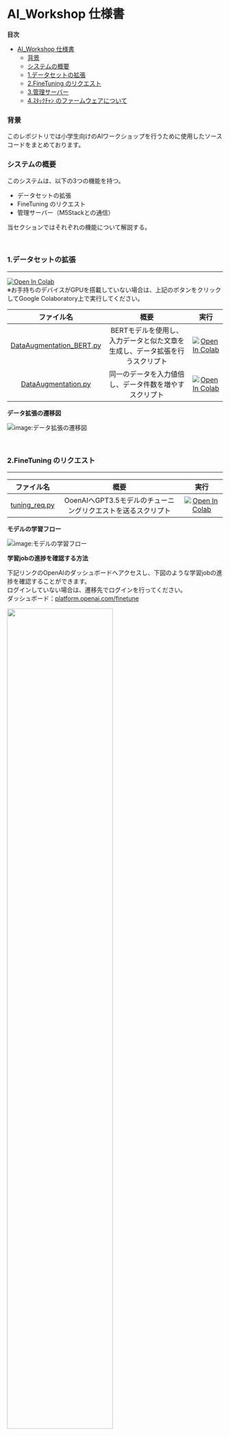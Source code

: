 # AI_Workshop 仕様書

**目次**
- [AI\_Workshop 仕様書](#ai_workshop-仕様書)
    - [背景](#背景)
    - [システムの概要](#システムの概要)
    - [1.データセットの拡張](#1データセットの拡張)
    - [2.FineTuning のリクエスト](#2finetuning-のリクエスト)
    - [3.管理サーバー](#3管理サーバー)
    - [4.ｽﾀｯｸﾁｬﾝ のファームウェアについて](#4ｽﾀｯｸﾁｬﾝ-のファームウェアについて)

### 背景
このレポジトリでは小学生向けのAIワークショップを行うために使用したソースコードをまとめております。

### システムの概要
このシステムは、以下の3つの機能を持つ。
- データセットの拡張
- FineTuning のリクエスト
- 管理サーバー（M5Stackとの通信）

当セクションではそれぞれの機能について解説する。

<br>

### 1.データセットの拡張
---

[![Open In Colab](https://colab.research.google.com/assets/colab-badge.svg)](https://colab.research.google.com/github/nogikun/AI_Workshop/blob/main/System/DataAugmentation/JupyterNotebook/DataAugmentation_BERT.ipynb)
<br> ※お手持ちのデバイスがGPUを搭載していない場合は、上記のボタンをクリックしてGoogle Colaboratory上で実行してください。

|ファイル名|概要|実行|
|:-:|:-:|:-:|
|[DataAugmentation_BERT.py](https://github.com/nogikun/AI_Workshop/blob/main/System/DataAugmentation/DataAugmentation_BERT.py)|BERTモデルを使用し、入力データと似た文章を生成し、データ拡張を行うスクリプト|[![Open In Colab](https://colab.research.google.com/assets/colab-badge.svg)](https://colab.research.google.com/github/nogikun/AI_Workshop/blob/main/System/JupyterNotebook/DataAugmentation/DataAugmentation_BERT.ipynb)|
|[DataAugmentation.py](https://github.com/nogikun/AI_Workshop/blob/main/System/DataAugmentation/DataAugmentation.py)|同一のデータを入力値倍し、データ件数を増やすスクリプト|[![Open In Colab](https://colab.research.google.com/assets/colab-badge.svg)](https://colab.research.google.com/github/nogikun/AI_Workshop/blob/main/System/JupyterNotebook/DataAugmentation/DataAugmentation.ipynb)|

**データ拡張の遷移図**

![image:データ拡張の遷移図](https://github.com/nogikun/AI_Workshop/assets/94681885/5abc5b69-8039-4e97-ad6b-37b3daebbe3d)

<br>

### 2.FineTuning のリクエスト
---

|ファイル名|概要|実行|
|:-:|:-:|:-:|
|[tuning_req.py](https://github.com/nogikun/AI_Workshop/blob/main/System/tuning_req.py)|OoenAIへGPT3.5モデルのチューニングリクエストを送るスクリプト|[![Open In Colab](https://colab.research.google.com/assets/colab-badge.svg)](https://colab.research.google.com/github/nogikun/AI_Workshop/blob/main/System/JupyterNotebook/RequestFineTuning/tuning_req.ipynb)|


**モデルの学習フロー**

![image:モデルの学習フロー](https://github.com/nogikun/AI_Workshop/assets/94681885/5f208797-cf69-4b24-adcd-86f37b0f9622)

**学習jobの進捗を確認する方法**

下記リンクのOpenAIのダッシュボードへアクセスし、下図のような学習jobの進捗を確認することができます。<br>
ログインしていない場合は、遷移先でログインを行ってください。<br>
ダッシュボード：[platform.openai.com/finetune](https://platform.openai.com/finetune) 

<img src="https://github.com/nogikun/AI_Workshop/assets/94681885/090e944d-64e4-48a1-b717-c29a8aafd0b1.jpg" width="70%">

<br><br>

また学習完了するとこのようなメールが届き、モデル名が記載されています。このモデル名をデータベースに書き込みます。<br>
※ モデル名は `ft:{Base Model}:pearsonal::{id}` の形式で発行されます。<br><br>
<img src="https://github.com/nogikun/AI_Workshop/assets/94681885/2ecbc256-f8b8-4f2d-96cd-009f65fc0014.jpg" width="50%">


<br>

### 3.管理サーバー
---
[![Open in GitHub Codespaces](https://github.com/codespaces/badge.svg)](https://codespaces.new/nogikun/AI_Workshop)
<br> ※クローンせずともCodespaces上で実行することができます。是非お使いください。
<br>　また、サーバの起動方法などは [こちら](https://github.com/nogikun/AI_Workshop/blob/main/System/Server/README.md) を参照してください。
|ファイル名|概要|
|:-:|:-:|
|[stack_server.py](https://github.com/nogikun/AI_Workshop/blob/main/System/Server/stack_server/stack_server.py)|M5Stackと通信を行い、任意のIDに対応する学習済みモデル名を送信するスクリプト<br> ※ Dockerを使用|

**管理サーバーとM5Stack（ｽﾀｯｸﾁｬﾝ）との関係**

![image](https://github.com/nogikun/AI_Workshop/assets/94681885/f8e64570-6e16-43d3-9dd1-b4d21e14d607)

### 4.ｽﾀｯｸﾁｬﾝ のファームウェアについて

今回、使用するAIロボットは 「 **ｽﾀｯｸﾁｬﾝ** 」 と呼ばれるロボットです。
外装はこの通りとなっております。

**"ｽﾀｯｸﾁｬﾝ"の外装**

<img src="https://github.com/nogikun/AI_Workshop/assets/94681885/0e75a7eb-0c37-43bc-9a92-b8abca8415ff.jpg" width="30%">

<br>

※　ファームウェアの書き出しについては　[こちら](https://github.com/nogikun/AI_Workshop/tree/main/stackchan/Firmware) をご参照ください。
